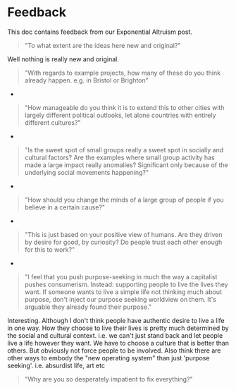 # Feedback

This doc contains feedback from our Exponential Altruism post.


> "To what extent are the ideas here new and original?"

Well nothing is really new and original.


> "With regards to example projects, how many of these do you think already happen. e.g. in Bristol or Brighton"

-

> "How manageable do you think it is to extend this to other cities with largely different political outlooks, let alone countries with entirely different cultures?"

-

> "Is the sweet spot of small groups really a sweet spot in socially and cultural factors? Are the examples where small group activity has made a large impact really anomalies? Significant only because of the underlying social movements happening?"

-

> "How should you change the minds of a large group of people if you believe in a certain cause?"

-

> "This is just based on your positive view of humans. Are they driven by desire for good, by curiosity? Do people trust each other enough for this to work?"

-

> "I feel that you push purpose-seeking in much the way a capitalist pushes consumerism. Instead: supporting people to live the lives they want. If someone wants to live a simple life not thinking much about purpose, don't inject our purpose seeking worldview on them. It's arguable they already found their purpose."

Interesting. Although I don't think people have authentic desire to live a life in one way. How they choose to live their lives is pretty much determined by the social and cultural context. i.e. we can't just stand back and let people live a life however they want. We have to choose a culture that is better than others. But obviously not force people to be involved. Also think there are other ways to embody the "new operating system" than just 'purpose seeking'. i.e. absurdist life, art etc

> "Why are you so desperately impatient to fix everything?"
